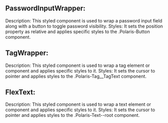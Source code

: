## PasswordInputWrapper:

Description: This styled component is used to wrap a password input field along with a button to toggle password visibility.
Styles: It sets the position property as relative and applies specific styles to the .Polaris-Button component.


## TagWrapper:

Description: This styled component is used to wrap a tag element or component and applies specific styles to it.
Styles: It sets the cursor to pointer and applies styles to the .Polaris-Tag__TagText component.


## FlexText:

Description: This styled component is used to wrap a text element or component and applies specific styles to it.
Styles: It sets the cursor to pointer and applies styles to the .Polaris-Text--root component.
